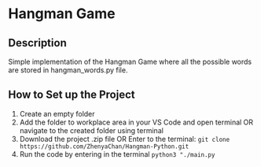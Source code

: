 # Hangman Game

## Description

Simple implementation of the Hangman Game where all the possible words are stored in hangman_words.py file.

## How to Set up the Project

1. Create an empty folder
2. Add the folder to workplace area in your VS Code and open terminal OR navigate to the created folder using terminal
3. Download the project .zip file OR Enter to the terminal:
   `git clone https://github.com/ZhenyaChan/Hangman-Python.git`
4. Run the code by entering in the terminal `python3 "./main.py`
